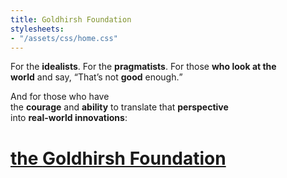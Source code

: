 ```yaml
---
title: Goldhirsh Foundation
stylesheets:
- "/assets/css/home.css"
---
```


<p>

  <span class="idealists">
    For the <strong>idealists</strong>.
  </span>

  <span class="pragmatists">
    For the <strong>pragmatists</strong>.
  </span>

  <span class="look">
    For those <strong>who look at the<br />
    world</strong> and say,
  </span>

  <span class="good">
    <q>That’s not <strong>good</strong> enough.</q>
  </span>

</p>

<p>

  <span class="courage">
    And for those who have<br />
    the <strong>courage</strong> and <strong>ability</strong> to
  </span>

  <span class="perspective">
    translate that <strong>perspective</strong><br />
    into <strong>real-world innovations</strong>:
  </span>

</p>

<h1>
  <a href="/vision/">
    the <strong>Goldhirsh Foundation</strong>
  </a>
</h1>

